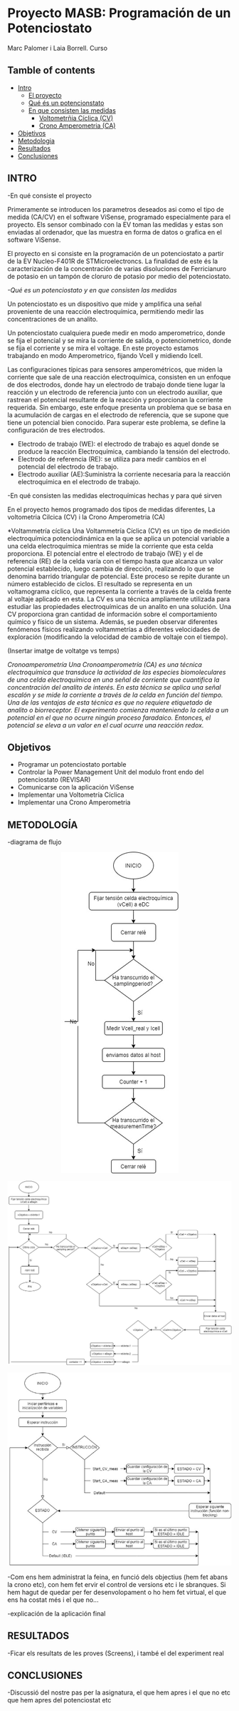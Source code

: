 # Proyecto MASB: Programación de un Potenciostato

Marc Palomer i Laia Borrell. Curso 

## Tamble of contents 

* [Intro](#Hola1)
  * [El proyecto](#Hola2)
  * [Qué és un potencionstato](#Hola3)
  * [En que consisten las medidas](#Hola4)
    * [Voltometrñia Cíclica (CV)](#Hola5)
    * [Crono Amperometria (CA)](#Hola6)
* [Objetivos](#Objetivos)
* [Metodologia](#Metodologia)
* [Resultados](#Resultados)
* [Conclusiones](#Conclusiones)



## INTRO<Hola1>

-En qué consiste el proyecto<Hola2>

Primeramente se introducen los parametros deseados asi como el tipo de medida (CA/CV) en el software ViSense, programado especialmente para el proyecto. Els sensor combinado con la EV toman las medidas y estas son enviadas al ordenador, que las muestra en forma de datos o grafica en el software ViSense. 

El proyecto en si consiste en la programación de un potenciostato a partir de la EV Nucleo-F401R de STMicroelectroncs. La finalidad de este és la caracterización de la concentración de varias disoluciones de Ferricianuro de potasio en un tampón de cloruro de potasio por medio del potenciostato. 

*-Qué es un potenciostato y en que consisten las medidas*<Hola3>

Un potenciostato es un dispositivo que mide y amplifica una señal proveniente de una reacción electroquímica, permitiendo medir las concentraciones de un analito.

Un  potenciostato cualquiera puede medir en modo amperometrico, donde se fija el potencial y se mira la corriente de salida, o potenciometrico, donde se fija el corriente y se mira el voltage.  En este proyecto estamos trabajando en modo Amperometrico, fijando Vcell y midiendo Icell. 

Las configuraciones típicas para sensores amperométricos, que miden la corriente que sale de una reacción electroquímica, consisten en un enfoque de dos electrodos, donde hay un electrodo de trabajo donde tiene lugar la reacción y un electrodo de referencia junto con un electrodo auxiliar, que rastrean el potencial resultante de la reacción y proporcionan la corriente requerida. Sin embargo, este enfoque presenta un problema que se basa en la acumulación de cargas en el electrodo de referencia, que se supone que tiene un potencial bien conocido. Para superar este problema, se define la configuración de tres electrodos.

* Electrodo de trabajo (WE): el electrodo de trabajo es aquel donde se produce la reacción Electroquímica, cambiando la tensión del electrodo.
* Electrodo de referencia (RE): se utiliza para medir cambios en el potencial del electrodo de trabajo.
* Electrodo auxiliar (AE):Suministra la corriente necesaria para la reacción electroquímica en el electrodo de trabajo.



-En qué consisten las medidas electroquímicas hechas y para qué sirven<Hola4>

En el proyecto hemos programado dos tipos de medidas diferentes, La voltometria Cilcica (CV) i la Crono Amperometria (CA)

*Voltammetría cíclica <Hola5>
Una Voltammetría Cíclica (CV) es un tipo de medición electroquímica potenciodinámica en la que se aplica un potencial variable a una celda electroquímica mientras se mide la corriente que esta celda proporciona. El potencial entre el electrodo de trabajo (WE) y el de referencia (RE) de la celda varía con el tiempo hasta que alcanza un valor potencial establecido, luego cambia de dirección, realizando lo que se denomina barrido triangular de potencial. Este proceso se repite durante un número establecido de ciclos. El resultado se representa en un voltamograma cíclico, que representa la corriente a través de la celda frente al voltaje aplicado en esta. La CV es una técnica ampliamente utilizada para estudiar las propiedades electroquímicas de un analito en una solución. Una CV proporciona gran cantidad de información sobre el comportamiento químico y físico de un sistema. Además, se pueden observar diferentes fenómenos físicos realizando voltammetrías a diferentes velocidades de exploración (modificando la velocidad de cambio de voltaje con el tiempo).



(Insertar imatge de voltatge vs temps)

*Cronoamperometría <Hola6>
Una Cronoamperometría (CA) es una técnica electroquímica que transduce la actividad de las especies biomoleculares de una celda electroquímica en una señal de corriente que cuantifica la concentración del analito de interés. En esta técnica se aplica una señal escalón y se mide la corriente a través de la celda en función del tiempo. Una de las ventajas de esta técnica es que no requiere etiquetado de analito o biorreceptor. El experimento comienza manteniendo la celda a un potencial en el que no ocurre ningún proceso faradaico. Entonces, el potencial se eleva a un valor en el cual ocurre una reacción redox.*

## Objetivos<Objetivos>

* Programar un potenciostato portable
* Controlar la Power Management Unit del modulo front endo del potenciostato (REVISAR)
* Comunicarse con la aplicación ViSense 
* Implementar una Voltometría Cíclica
* Implementar una Crono Amperometria

## METODOLOGÍA<Metodologia>

-diagrama de flujo



<p align="center">
<a href="assets/CA.jpeg">
<img src="assets/imgs/CA.jpeg" alt="CA" />
</a>
</p>





<p align="center">
<a href="assets/CV.jpeg">
<img src="assets/imgs/CV.jpeg" alt="CA" />
</a>
</p>

<p align="center">
<a href="assets/Micro.jpeg">
<img src="assets/imgs/Micro.jpeg" alt="CA" />
</a>
</p>





-Com ens hem administrat la feina, en funció dels objectius (hem fet abans la crono etc), con hem fet ervir el control de versions etc i le sbranques. Si hem hagut de quedar per fer desenvolopament o ho hem fet virtual, el que ens ha costat més i el que no...

-explicación de la aplicación final

## RESULTADOS<Resultados>

-Ficar els resultats de les proves (Screens), i també el del experiment real

## CONCLUSIONES<Conclusiones>

  -Discussió del nostre pas per la asignatura, el que hem apres i el que no etc que hem apres del potenciostat etc